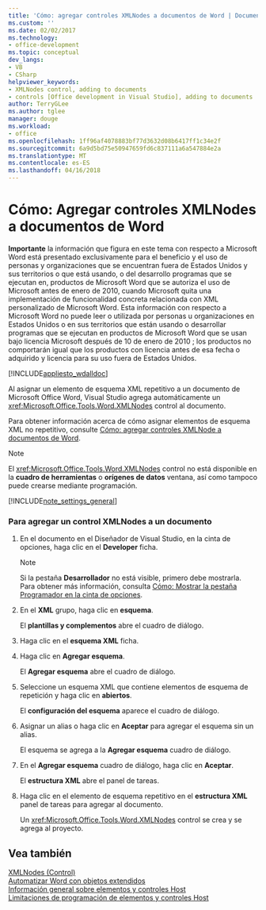 ```yaml
---
title: 'Cómo: agregar controles XMLNodes a documentos de Word | Documentos de Microsoft'
ms.custom: ''
ms.date: 02/02/2017
ms.technology:
- office-development
ms.topic: conceptual
dev_langs:
- VB
- CSharp
helpviewer_keywords:
- XMLNodes control, adding to documents
- controls [Office development in Visual Studio], adding to documents
author: TerryGLee
ms.author: tglee
manager: douge
ms.workload:
- office
ms.openlocfilehash: 1ff96af4078883bf77d3632d08b6417ff1c34e2f
ms.sourcegitcommit: 6a9d5bd75e50947659fd6c837111a6a547884e2a
ms.translationtype: MT
ms.contentlocale: es-ES
ms.lasthandoff: 04/16/2018
---
```

# <a name="how-to-add-xmlnodes-controls-to-word-documents"></a>Cómo: Agregar controles XMLNodes a documentos de Word
  **Importante** la información que figura en este tema con respecto a Microsoft Word está presentado exclusivamente para el beneficio y el uso de personas y organizaciones que se encuentran fuera de Estados Unidos y sus territorios o que está usando, o del desarrollo programas que se ejecutan en, productos de Microsoft Word que se autoriza el uso de Microsoft antes de enero de 2010, cuando Microsoft quita una implementación de funcionalidad concreta relacionada con XML personalizado de Microsoft Word. Esta información con respecto a Microsoft Word no puede leer o utilizada por personas u organizaciones en Estados Unidos o en sus territorios que están usando o desarrollar programas que se ejecutan en productos de Microsoft Word que se usan bajo licencia Microsoft después de 10 de enero de 2010 ; los productos no comportarán igual que los productos con licencia antes de esa fecha o adquirido y licencia para su uso fuera de Estados Unidos.  
  
 [!INCLUDE[appliesto_wdalldoc](../vsto/includes/appliesto-wdalldoc-md.md)]  
  
 Al asignar un elemento de esquema XML repetitivo a un documento de Microsoft Office Word, Visual Studio agrega automáticamente un <xref:Microsoft.Office.Tools.Word.XMLNodes> control al documento.  
  
 Para obtener información acerca de cómo asignar elementos de esquema XML no repetitivo, consulte [Cómo: agregar controles XMLNode a documentos de Word](../vsto/how-to-add-xmlnode-controls-to-word-documents.md).  
  
> [!NOTE]  
>  El <xref:Microsoft.Office.Tools.Word.XMLNodes> control no está disponible en la **cuadro de herramientas** o **orígenes de datos** ventana, así como tampoco puede crearse mediante programación.  
  
 [!INCLUDE[note_settings_general](../sharepoint/includes/note-settings-general-md.md)]  
  
### <a name="to-add-an-xmlnodes-control-to-a-document"></a>Para agregar un control XMLNodes a un documento  
  
1.  En el documento en el Diseñador de Visual Studio, en la cinta de opciones, haga clic en el **Developer** ficha.  
  
    > [!NOTE]  
    >  Si la pestaña **Desarrollador** no está visible, primero debe mostrarla. Para obtener más información, consulta [Cómo: Mostrar la pestaña Programador en la cinta de opciones](../vsto/how-to-show-the-developer-tab-on-the-ribbon.md).  
  
2.  En el **XML** grupo, haga clic en **esquema**.  
  
     El **plantillas y complementos** abre el cuadro de diálogo.  
  
3.  Haga clic en el **esquema XML** ficha.  
  
4.  Haga clic en **Agregar esquema**.  
  
     El **Agregar esquema** abre el cuadro de diálogo.  
  
5.  Seleccione un esquema XML que contiene elementos de esquema de repetición y haga clic en **abiertos**.  
  
     El **configuración del esquema** aparece el cuadro de diálogo.  
  
6.  Asignar un alias o haga clic en **Aceptar** para agregar el esquema sin un alias.  
  
     El esquema se agrega a la **Agregar esquema** cuadro de diálogo.  
  
7.  En el **Agregar esquema** cuadro de diálogo, haga clic en **Aceptar**.  
  
     El **estructura XML** abre el panel de tareas.  
  
8.  Haga clic en el elemento de esquema repetitivo en el **estructura XML** panel de tareas para agregar al documento.  
  
     Un <xref:Microsoft.Office.Tools.Word.XMLNodes> control se crea y se agrega al proyecto.  
  
## <a name="see-also"></a>Vea también  
 [XMLNodes (Control)](../vsto/xmlnodes-control.md)   
 [Automatizar Word con objetos extendidos](../vsto/automating-word-by-using-extended-objects.md)   
 [Información general sobre elementos y controles Host](../vsto/host-items-and-host-controls-overview.md)   
 [Limitaciones de programación de elementos y controles Host](../vsto/programmatic-limitations-of-host-items-and-host-controls.md)  
  
  